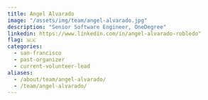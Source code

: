 ```yaml
---
title: Angel Alvarado
image: "/assets/img/team/angel-alvarado.jpg"
description: "Senior Software Engineer, OneDegree"
linkedin: https://www.linkedin.com/in/angel-alvarado-robledo"
flag: 🇲🇽
categories:
  - san-francisco
  - past-organizer
  - current-volunteer-lead
aliases:
  - /about/team/angel-alvarado/
  - /team/angel-alvarado/
---
```

